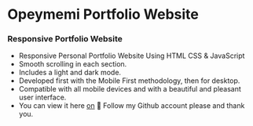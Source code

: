 # Opeymemi Portfolio Website
### Responsive Portfolio Website

- Responsive Personal Portfolio Website Using HTML CSS & JavaScript
- Smooth scrolling in each section.
- Includes a light and dark mode.
- Developed first with the Mobile First methodology, then for desktop.
- Compatible with all mobile devices and with a beautiful and pleasant user interface.
- You can view it here [on](https://opeyemiportfolio.netlify.app/)
💙 Follow my Github account please and thank you.

